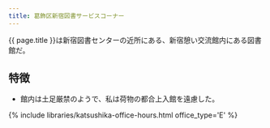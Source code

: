 ```yaml
---
title: 葛飾区新宿図書サービスコーナー
---
```


{{ page.title }}は新宿図書センターの近所にある、新宿憩い交流館内にある図書館だ。

## 特徴

* 館内は土足厳禁のようで、私は荷物の都合上入館を遠慮した。

{% include libraries/katsushika-office-hours.html office_type='E' %}
